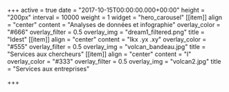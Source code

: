 +++
active = true
date = "2017-10-15T00:00:00.000+00:00"
height = "200px"
interval = 10000
weight = 1
widget = "hero_carousel"
[[item]]
align = "center"
content = "Analyses de données et infographie"
overlay_color = "#666"
overlay_filter = 0.5
overlay_img = "dream1_filtered.png"
title = "Idest"
[[item]]
align = "center"
content = "Ikx .yx .xy"
overlay_color = "#555"
overlay_filter = 0.5
overlay_img = "volcan_bandeau.jpg"
title = "Services aux chercheurs"
[[item]]
align = "center"
content = "I"
overlay_color = "#333"
overlay_filter = 0.5
overlay_img = "volcan2.jpg"
title = "Services aux entreprises"

+++
